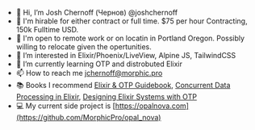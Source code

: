 - 👋 Hi, I’m Josh Chernoff (Чернов) @joshchernoff
- 🤝 I'm hirable for either contract or full time. $75 per hour Contracting, 150k Fulltime USD. 
- 🧭 I'm open to remote work or on locatin in Portland Oregon. Possibly willing to relocate given the opertunities. 
- 👀 I’m interested in Elixir/Phoenix/LiveView, Alpine JS, TailwindCSS
- 🌱 I’m currently learning OTP and distrobuted Elixir
- 📫 How to reach me jchernoff@morphic.pro
- 📚 Books I recommend [Elixir & OTP Guidebook](https://www.manning.com/books/the-little-elixir-and-otp-guidebook), [Concurrent Data Processing in Elixir](https://pragprog.com/titles/sgdpelixir/concurrent-data-processing-in-elixir/), [Designing Elixir Systems with OTP](https://pragprog.com/titles/jgotp/designing-elixir-systems-with-otp/)
- 💻 My current side project is [https://opalnova.com](https://github.com/MorphicPro/opal_nova)

<!---
joshchernoff/joshchernoff is a ✨ special ✨ repository because its `README.md` (this file) appears on your GitHub profile.
You can click the Preview link to take a look at your changes.
--->
